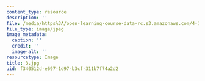 ```yaml
---
content_type: resource
description: ''
file: /media/https%3A/open-learning-course-data-rc.s3.amazonaws.com/4-125-architecture-studio-building-in-landscapes-fall-2002/f340512de6971d97b3cf311b7f74a2d2_3.jpg
file_type: image/jpeg
image_metadata:
  caption: ''
  credit: ''
  image-alt: ''
resourcetype: Image
title: 3.jpg
uid: f340512d-e697-1d97-b3cf-311b7f74a2d2
---
```

